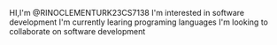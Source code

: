 HI,I'm @RINOCLEMENTURK23CS7138
I'm interested in software development
I'm currently learing programing languages
I'm looking to collaborate on software development
